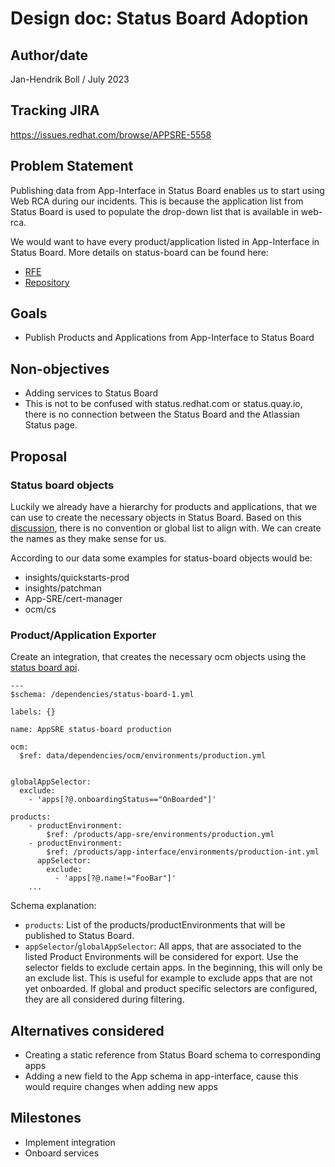 # Design doc: Status Board Adoption

## Author/date


Jan-Hendrik Boll / July 2023


## Tracking JIRA

https://issues.redhat.com/browse/APPSRE-5558


## Problem Statement

Publishing data from App-Interface in Status Board enables us to start using Web RCA during our incidents. This is because the application list from Status Board is used to populate the drop-down list that is available in web-rca.

We would want to have every product/application listed in App-Interface in Status Board. More details on status-board can be found here:

* [RFE](https://docs.google.com/document/d/1JmVVEGsPgpuwWkF1HKMNMMpLI-1uzlRzuU1_-OmpKuY/edit?pli=1#heading=h.j5gzm6wgeded)
* [Repository](https://gitlab.cee.redhat.com/service/status-board)

## Goals

* Publish Products and Applications from App-Interface to Status Board

## Non-objectives

* Adding services to Status Board
* This is not to be confused with status.redhat.com or status.quay.io, there is no connection between the Status Board and the Atlassian Status page.

## Proposal

### Status board objects

Luckily we already have a hierarchy for products and applications, that we can use to create the necessary objects in Status Board. Based on this [discussion](https://redhat-internal.slack.com/archives/C03M8A471V1/p1688388520514439), there is no convention or global list to align with. We can create the names as they make sense for us.

According to our data some examples for status-board objects would be:

* insights/quickstarts-prod
* insights/patchman
* App-SRE/cert-manager
* ocm/cs

### Product/Application Exporter

Create an integration, that creates the necessary ocm objects using the [status board api](https://api.openshift.com/?urls.primaryName=Status%20Board%20service).


```
---
$schema: /dependencies/status-board-1.yml

labels: {}

name: AppSRE status-board production

ocm:
  $ref: data/dependencies/ocm/environments/production.yml


globalAppSelector:
  exclude:
    - 'apps[?@.onboardingStatus=="OnBoarded"]'

products:
    - productEnvironment:
        $ref: /products/app-sre/environments/production.yml
    - productEnvironment:
        $ref: /products/app-interface/environments/production-int.yml
      appSelector:
        exclude:
          - 'apps[?@.name!="FooBar"]'
    ...
```

Schema explanation:

* `products`: List of the products/productEnvironments that will be published to Status Board.
* `appSelector`/`globalAppSelector`: All apps, that are associated to the listed Product Environments will be considered for export. Use the selector fields to exclude certain apps. In the beginning, this will only be an exclude list. This is useful for example to exclude apps that are not yet onboarded. If global and product specific selectors are configured, they are all considered during filtering.

## Alternatives considered

* Creating a static reference from Status Board schema to corresponding apps
* Adding a new field to the App schema in app-interface, cause this would require changes when adding new apps


## Milestones
* Implement integration
* Onboard services
